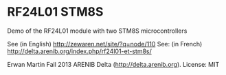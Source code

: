 RF24L01 STM8S
=============

Demo of the RF24L01 module with two STM8S microcontrollers

See (in English)
http://zewaren.net/site/?q=node/110
See: (in French)
http://delta.arenib.org/index.php/rf24l01-et-stm8s/

Erwan Martin
Fall 2013
ARENIB Delta (http://delta.arenib.org).
License: MIT
